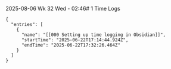 2025-08-06 Wk 32 Wed - 02:46# 1 Time Logs

```simple-time-tracker
{
  "entries": [
    {
      "name": "[[000 Setting up time logging in Obsidian]]",
      "startTime": "2025-06-22T17:14:44.924Z",
      "endTime": "2025-06-22T17:32:26.464Z"
    }
  ]
}
```
